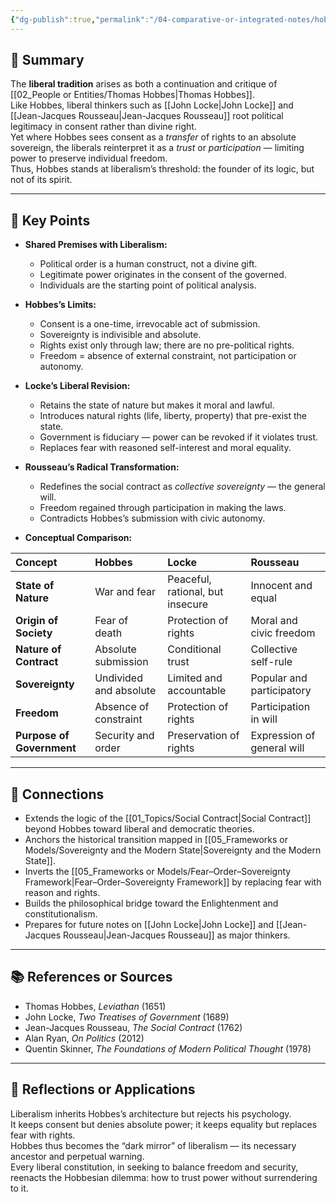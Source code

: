 ```yaml
---
{"dg-publish":true,"permalink":"/04-comparative-or-integrated-notes/hobbes-and-liberalism/","title":"Hobbes and Liberalism","tags":["political_philosophy","hobbes","liberalism","locke","rousseau","comparative"]}
---
```



## 🧭 Summary
The **liberal tradition** arises as both a continuation and critique of [[02_People or Entities/Thomas Hobbes\|Thomas Hobbes]].  
Like Hobbes, liberal thinkers such as [[John Locke\|John Locke]] and [[Jean-Jacques Rousseau\|Jean-Jacques Rousseau]] root political legitimacy in consent rather than divine right.  
Yet where Hobbes sees consent as a *transfer* of rights to an absolute sovereign, the liberals reinterpret it as a *trust* or *participation* — limiting power to preserve individual freedom.  
Thus, Hobbes stands at liberalism’s threshold: the founder of its logic, but not of its spirit.

---

## 🧩 Key Points

- **Shared Premises with Liberalism:**  
  - Political order is a human construct, not a divine gift.  
  - Legitimate power originates in the consent of the governed.  
  - Individuals are the starting point of political analysis.  

- **Hobbes’s Limits:**  
  - Consent is a one-time, irrevocable act of submission.  
  - Sovereignty is indivisible and absolute.  
  - Rights exist only through law; there are no pre-political rights.  
  - Freedom = absence of external constraint, not participation or autonomy.  

- **Locke’s Liberal Revision:**  
  - Retains the state of nature but makes it moral and lawful.  
  - Introduces natural rights (life, liberty, property) that pre-exist the state.  
  - Government is fiduciary — power can be revoked if it violates trust.  
  - Replaces fear with reasoned self-interest and moral equality.  

- **Rousseau’s Radical Transformation:**  
  - Redefines the social contract as *collective sovereignty* — the general will.  
  - Freedom regained through participation in making the laws.  
  - Contradicts Hobbes’s submission with civic autonomy.  

- **Conceptual Comparison:**

| Concept | Hobbes | Locke | Rousseau |
|:--|:--|:--|:--|
| **State of Nature** | War and fear | Peaceful, rational, but insecure | Innocent and equal |
| **Origin of Society** | Fear of death | Protection of rights | Moral and civic freedom |
| **Nature of Contract** | Absolute submission | Conditional trust | Collective self-rule |
| **Sovereignty** | Undivided and absolute | Limited and accountable | Popular and participatory |
| **Freedom** | Absence of constraint | Protection of rights | Participation in will |
| **Purpose of Government** | Security and order | Preservation of rights | Expression of general will |
---

## 🔗 Connections
- Extends the logic of the [[01_Topics/Social Contract\|Social Contract]] beyond Hobbes toward liberal and democratic theories.  
- Anchors the historical transition mapped in [[05_Frameworks or Models/Sovereignty and the Modern State\|Sovereignty and the Modern State]].  
- Inverts the [[05_Frameworks or Models/Fear–Order–Sovereignty Framework\|Fear–Order–Sovereignty Framework]] by replacing fear with reason and rights.  
- Builds the philosophical bridge toward the Enlightenment and constitutionalism.  
- Prepares for future notes on [[John Locke\|John Locke]] and [[Jean-Jacques Rousseau\|Jean-Jacques Rousseau]] as major thinkers.  

---

## 📚 References or Sources
- Thomas Hobbes, *Leviathan* (1651)  
- John Locke, *Two Treatises of Government* (1689)  
- Jean-Jacques Rousseau, *The Social Contract* (1762)  
- Alan Ryan, *On Politics* (2012)  
- Quentin Skinner, *The Foundations of Modern Political Thought* (1978)

---

## 💬 Reflections or Applications
Liberalism inherits Hobbes’s architecture but rejects his psychology.  
It keeps consent but denies absolute power; it keeps equality but replaces fear with rights.  
Hobbes thus becomes the “dark mirror” of liberalism — its necessary ancestor and perpetual warning.  
Every liberal constitution, in seeking to balance freedom and security, reenacts the Hobbesian dilemma: how to trust power without surrendering to it.